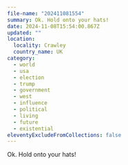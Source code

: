 ```yaml
---
file-name: "202411081554"
summary: Ok. Hold onto your hats!
date: 2024-11-08T15:54:00.867Z
updated: ""
location:
  locality: Crawley
  country_name: UK
category:
  - world
  - usa
  - election
  - trump
  - government
  - west
  - influence
  - political
  - living
  - future
  - existential
eleventyExcludeFromCollections: false
---
```


Ok. Hold onto your hats!
